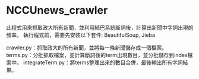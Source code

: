 # NCCUnews_crawler
此程式用來抓取政大所有新聞，並利用結巴系統斷詞後，計算出新聞中字詞出現的頻率。
執行程式前，需要先安裝以下套件: BeautifulSoup, Jieba


crawler.py：抓取政大的所有新聞，並將每一條新聞儲存成一個檔案。
terms.py：分批抓取檔案，並計算斷詞後的term出現數目，並分批儲存到index檔案中。
integrateTerm.py：將terms整理出來的數目合併，最後輸出所有字詞結果。
